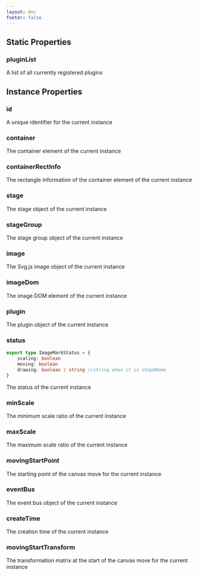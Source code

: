 ```yaml
---
layout: doc
footer: false
---
```


## Static Properties

### pluginList

A list of all currently registered plugins

## Instance Properties

### id

A unique identifier for the current instance

### container

The container element of the current instance

### containerRectInfo

The rectangle information of the container element of the current instance

### stage

The stage object of the current instance

### stageGroup

The stage group object of the current instance

### image

The Svg.js image object of the current instance

### imageDom

The image DOM element of the current instance

### plugin

The plugin object of the current instance

### status

```ts
export type ImageMarkStatus = {
	scaling: boolean
	moving: boolean
	drawing: boolean | string //string when it is shapeName
}
```

The status of the current instance

### minScale

The minimum scale ratio of the current instance

### maxScale

The maximum scale ratio of the current instance

### movingStartPoint

The starting point of the canvas move for the current instance

### eventBus

The event bus object of the current instance

### createTime

The creation time of the current instance

### movingStartTransform

The transformation matrix at the start of the canvas move for the current instance
